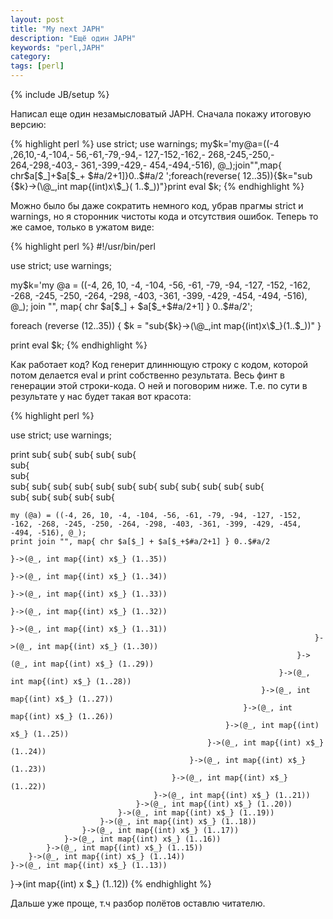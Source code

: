 ```yaml
---
layout: post
title: "My next JAPH"
description: "Ещё один JAPH"
keywords: "perl,JAPH"
category: 
tags: [perl]
---
```

{% include JB/setup %}

Написал еще один незамысловатый JAPH. Сначала покажу итоговую версию:

{% highlight perl %}
use strict;
 use warnings;
  my$k='my@a=((-4
   ,26,10,-4,-104,-
    56,-61,-79,-94,-
     127,-152,-162,-
      268,-245,-250,-
       264,-298,-403,-
        361,-399,-429,-
         454,-494,-516),
          @_);join"",map{
           chr$a[$_]+$a[$_+
            $#a/2+1]}0..$#a/2
             ';foreach(reverse(
               12..35)){$k="sub
                {$k}->(\@_,int 
                 map{(int)x\$_}(
                  1..$_))"}print
                   eval $k;
{% endhighlight %}

Можно было бы даже сократить немного код, убрав прагмы strict и warnings, но я сторонник чистоты кода и отсутствия ошибок.
Теперь то же самое, только в ужатом виде:

{% highlight perl %}
#!/usr/bin/perl

use strict;
use warnings;

my$k='my @a = ((-4, 26, 10, -4, -104, -56, -61, -79, -94, -127, -152, -162, -268, -245, -250, -264, -298, -403, -361, -399, -429, -454, -494, -516), @_);
join "", map{ chr $a[$_] + $a[$_+$#a/2+1] } 0..$#a/2';

foreach (reverse (12..35)) {
    $k = "sub{$k}->(\@_,int map{(int)x\$_}(1..$_))"
}

print eval $k;
{% endhighlight %}

Как работает код? Код генерит длиннющую строку с кодом, которой потом делается eval и print собственно результата. Весь финт в генерации этой строки-кода. О ней и поговорим ниже.
Т.е. по сути в результате у нас будет такая вот красота:

{% highlight perl %}

use strict;
use warnings;

print sub{
    sub{
        sub{
            sub{
                sub{               
                    sub{                       
                        sub{                          
                            sub{
                                sub{
                                    sub{
                                        sub{
                                            sub{
                                                sub{
                                                    sub{
                                                        sub{
                                                            sub{
                                                                sub{
                                                                    sub{
                                                                        sub{    
                                                                            sub{ 
                                                                                 sub{ 
                                                                                    sub{ 
                                                                                        sub{ 
                                                                                           sub{ 

    my (@a) = ((-4, 26, 10, -4, -104, -56, -61, -79, -94, -127, -152, -162, -268, -245, -250, -264, -298, -403, -361, -399, -429, -454, -494, -516), @_);
    print join "", map{ chr $a[$_] + $a[$_+$#a/2+1] } 0..$#a/2
                                                                                            }->(@_, int map{(int) x$_} (1..35)) 
                                                                                        }->(@_, int map{(int) x$_} (1..34)) 
                                                                                    }->(@_, int map{(int) x$_} (1..33)) 
                                                                                }->(@_, int map{(int) x$_} (1..32)) 
                                                                            }->(@_, int map{(int) x$_} (1..31)) 
                                                                        }->(@_, int map{(int) x$_} (1..30)) 
                                                                    }->(@_, int map{(int) x$_} (1..29)) 
                                                                }->(@_, int map{(int) x$_} (1..28)) 
                                                            }->(@_, int map{(int) x$_} (1..27)) 
                                                        }->(@_, int map{(int) x$_} (1..26)) 
                                                    }->(@_, int map{(int) x$_} (1..25)) 
                                                }->(@_, int map{(int) x$_} (1..24)) 
                                            }->(@_, int map{(int) x$_} (1..23)) 
                                        }->(@_, int map{(int) x$_} (1..22)) 
                                    }->(@_, int map{(int) x$_} (1..21)) 
                                }->(@_, int map{(int) x$_} (1..20)) 
                            }->(@_, int map{(int) x$_} (1..19)) 
                        }->(@_, int map{(int) x$_} (1..18)) 
                    }->(@_, int map{(int) x$_} (1..17)) 
                }->(@_, int map{(int) x$_} (1..16)) 
            }->(@_, int map{(int) x$_} (1..15))
        }->(@_, int map{(int) x$_} (1..14))
    }->(@_, int map{(int) x$_} (1..13))
}->(int map{(int) x $_} (1..12))
{% endhighlight %}

Дальше уже проще, т.ч разбор полётов оставлю читателю.
